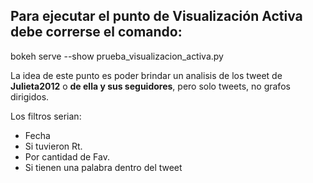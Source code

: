 ## Para ejecutar el punto de Visualización Activa debe correrse el comando:

bokeh serve --show prueba_visualizacion_activa.py

La idea de este punto es poder brindar un analisis de los tweet de **Julieta2012** o **de ella y sus seguidores**, pero solo tweets, no grafos dirigidos.

Los filtros serian:
- Fecha
- Si tuvieron Rt.
- Por cantidad de Fav.
- Si tienen una palabra dentro del tweet